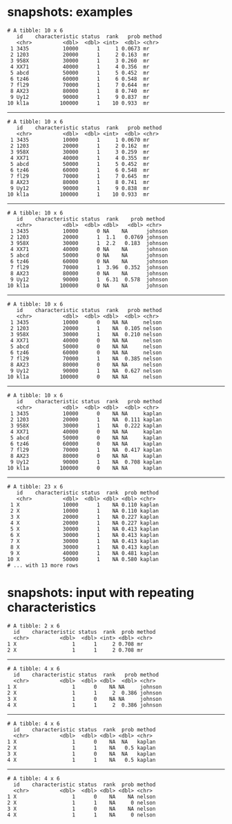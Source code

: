 # snapshots: examples

    # A tibble: 10 x 6
       id    characteristic status  rank   prob method
       <chr>          <dbl>  <dbl> <int>  <dbl> <chr> 
     1 3435           10000      1     1 0.0673 mr    
     2 1203           20000      1     2 0.163  mr    
     3 958X           30000      1     3 0.260  mr    
     4 XX71           40000      1     4 0.356  mr    
     5 abcd           50000      1     5 0.452  mr    
     6 tz46           60000      1     6 0.548  mr    
     7 fl29           70000      1     7 0.644  mr    
     8 AX23           80000      1     8 0.740  mr    
     9 Uy12           90000      1     9 0.837  mr    
    10 kl1a          100000      1    10 0.933  mr    

---

    # A tibble: 10 x 6
       id    characteristic status  rank   prob method
       <chr>          <dbl>  <dbl> <int>  <dbl> <chr> 
     1 3435           10000      1     1 0.0670 mr    
     2 1203           20000      1     2 0.162  mr    
     3 958X           30000      1     3 0.259  mr    
     4 XX71           40000      1     4 0.355  mr    
     5 abcd           50000      1     5 0.452  mr    
     6 tz46           60000      1     6 0.548  mr    
     7 fl29           70000      1     7 0.645  mr    
     8 AX23           80000      1     8 0.741  mr    
     9 Uy12           90000      1     9 0.838  mr    
    10 kl1a          100000      1    10 0.933  mr    

---

    # A tibble: 10 x 6
       id    characteristic status  rank    prob method 
       <chr>          <dbl>  <dbl> <dbl>   <dbl> <chr>  
     1 3435           10000      0 NA    NA      johnson
     2 1203           20000      1  1.1   0.0769 johnson
     3 958X           30000      1  2.2   0.183  johnson
     4 XX71           40000      0 NA    NA      johnson
     5 abcd           50000      0 NA    NA      johnson
     6 tz46           60000      0 NA    NA      johnson
     7 fl29           70000      1  3.96  0.352  johnson
     8 AX23           80000      0 NA    NA      johnson
     9 Uy12           90000      1  6.31  0.578  johnson
    10 kl1a          100000      0 NA    NA      johnson

---

    # A tibble: 10 x 6
       id    characteristic status  rank   prob method
       <chr>          <dbl>  <dbl> <dbl>  <dbl> <chr> 
     1 3435           10000      0    NA NA     nelson
     2 1203           20000      1    NA  0.105 nelson
     3 958X           30000      1    NA  0.210 nelson
     4 XX71           40000      0    NA NA     nelson
     5 abcd           50000      0    NA NA     nelson
     6 tz46           60000      0    NA NA     nelson
     7 fl29           70000      1    NA  0.385 nelson
     8 AX23           80000      0    NA NA     nelson
     9 Uy12           90000      1    NA  0.627 nelson
    10 kl1a          100000      0    NA NA     nelson

---

    # A tibble: 10 x 6
       id    characteristic status  rank   prob method
       <chr>          <dbl>  <dbl> <dbl>  <dbl> <chr> 
     1 3435           10000      0    NA NA     kaplan
     2 1203           20000      1    NA  0.111 kaplan
     3 958X           30000      1    NA  0.222 kaplan
     4 XX71           40000      0    NA NA     kaplan
     5 abcd           50000      0    NA NA     kaplan
     6 tz46           60000      0    NA NA     kaplan
     7 fl29           70000      1    NA  0.417 kaplan
     8 AX23           80000      0    NA NA     kaplan
     9 Uy12           90000      1    NA  0.708 kaplan
    10 kl1a          100000      0    NA NA     kaplan

---

    # A tibble: 23 x 6
       id    characteristic status  rank  prob method
       <chr>          <dbl>  <dbl> <dbl> <dbl> <chr> 
     1 X              10000      1    NA 0.110 kaplan
     2 X              10000      1    NA 0.110 kaplan
     3 X              20000      1    NA 0.227 kaplan
     4 X              20000      1    NA 0.227 kaplan
     5 X              30000      1    NA 0.413 kaplan
     6 X              30000      1    NA 0.413 kaplan
     7 X              30000      1    NA 0.413 kaplan
     8 X              30000      1    NA 0.413 kaplan
     9 X              40000      1    NA 0.481 kaplan
    10 X              50000      1    NA 0.580 kaplan
    # ... with 13 more rows

# snapshots: input with repeating characteristics

    # A tibble: 2 x 6
      id    characteristic status  rank  prob method
      <chr>          <dbl>  <dbl> <int> <dbl> <chr> 
    1 X                  1      1     2 0.708 mr    
    2 X                  1      1     2 0.708 mr    

---

    # A tibble: 4 x 6
      id    characteristic status  rank   prob method 
      <chr>          <dbl>  <dbl> <dbl>  <dbl> <chr>  
    1 X                  1      0    NA NA     johnson
    2 X                  1      1     2  0.386 johnson
    3 X                  1      0    NA NA     johnson
    4 X                  1      1     2  0.386 johnson

---

    # A tibble: 4 x 6
      id    characteristic status  rank  prob method
      <chr>          <dbl>  <dbl> <dbl> <dbl> <chr> 
    1 X                  1      0    NA  NA   kaplan
    2 X                  1      1    NA   0.5 kaplan
    3 X                  1      0    NA  NA   kaplan
    4 X                  1      1    NA   0.5 kaplan

---

    # A tibble: 4 x 6
      id    characteristic status  rank  prob method
      <chr>          <dbl>  <dbl> <dbl> <dbl> <chr> 
    1 X                  1      0    NA    NA nelson
    2 X                  1      1    NA     0 nelson
    3 X                  1      0    NA    NA nelson
    4 X                  1      1    NA     0 nelson

